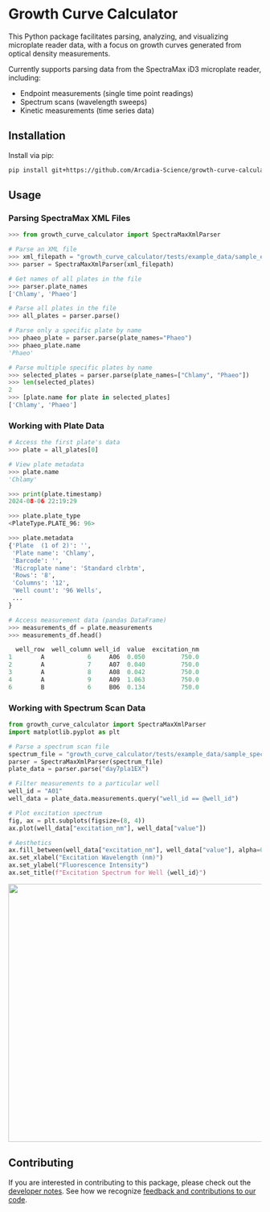 # Growth Curve Calculator

This Python package facilitates parsing, analyzing, and visualizing microplate reader data, with a focus on growth curves generated from optical density measurements.

Currently supports parsing data from the SpectraMax iD3 microplate reader, including:
- Endpoint measurements (single time point readings)
- Spectrum scans (wavelength sweeps)
- Kinetic measurements (time series data)

## Installation

Install via pip:
```bash
pip install git+https://github.com/Arcadia-Science/growth-curve-calculator.git
```


## Usage

### Parsing SpectraMax XML Files

```python
>>> from growth_curve_calculator import SpectraMaxXmlParser

# Parse an XML file
>>> xml_filepath = "growth_curve_calculator/tests/example_data/sample_endpoints_1.xml"
>>> parser = SpectraMaxXmlParser(xml_filepath)

# Get names of all plates in the file
>>> parser.plate_names
['Chlamy', 'Phaeo']

# Parse all plates in the file
>>> all_plates = parser.parse()

# Parse only a specific plate by name
>>> phaeo_plate = parser.parse(plate_names="Phaeo")
>>> phaeo_plate.name
'Phaeo'

# Parse multiple specific plates by name
>>> selected_plates = parser.parse(plate_names=["Chlamy", "Phaeo"])
>>> len(selected_plates)
2
>>> [plate.name for plate in selected_plates]
['Chlamy', 'Phaeo']
```

### Working with Plate Data

```python
# Access the first plate's data
>>> plate = all_plates[0]

# View plate metadata
>>> plate.name
'Chlamy'

>>> print(plate.timestamp)
2024-08-06 22:19:29

>>> plate.plate_type
<PlateType.PLATE_96: 96>

>>> plate.metadata
{'Plate  (1 of 2)': '',
 'Plate name': 'Chlamy',
 'Barcode': '',
 'Microplate name': 'Standard clrbtm',
 'Rows': '8',
 'Columns': '12',
 'Well count': '96 Wells',
 ...
}

# Access measurement data (pandas DataFrame)
>>> measurements_df = plate.measurements
>>> measurements_df.head()

  well_row  well_column well_id  value  excitation_nm
1        A            6     A06  0.050          750.0
2        A            7     A07  0.040          750.0
3        A            8     A08  0.042          750.0
4        A            9     A09  1.063          750.0
6        B            6     B06  0.134          750.0
```

### Working with Spectrum Scan Data

```python
from growth_curve_calculator import SpectraMaxXmlParser
import matplotlib.pyplot as plt

# Parse a spectrum scan file
spectrum_file = "growth_curve_calculator/tests/example_data/sample_spectrum_scans.xml"
parser = SpectraMaxXmlParser(spectrum_file)
plate_data = parser.parse("day7pla1EX")

# Filter measurements to a particular well
well_id = "A01"
well_data = plate_data.measurements.query("well_id == @well_id")

# Plot excitation spectrum
fig, ax = plt.subplots(figsize=(8, 4))
ax.plot(well_data["excitation_nm"], well_data["value"])

# Aesthetics
ax.fill_between(well_data["excitation_nm"], well_data["value"], alpha=0.1)
ax.set_xlabel("Excitation Wavelength (nm)")
ax.set_ylabel("Fluorescence Intensity")
ax.set_title(f"Excitation Spectrum for Well {well_id}")
```

<image src="docs/_assets/readme_excitation_spectrum.png" width="512"></image>


## Contributing

If you are interested in contributing to this package, please check out the [developer notes](docs/development.md).
See how we recognize [feedback and contributions to our code](https://github.com/Arcadia-Science/arcadia-software-handbook/blob/main/guides-and-standards/guide-credit-for-contributions.md).
